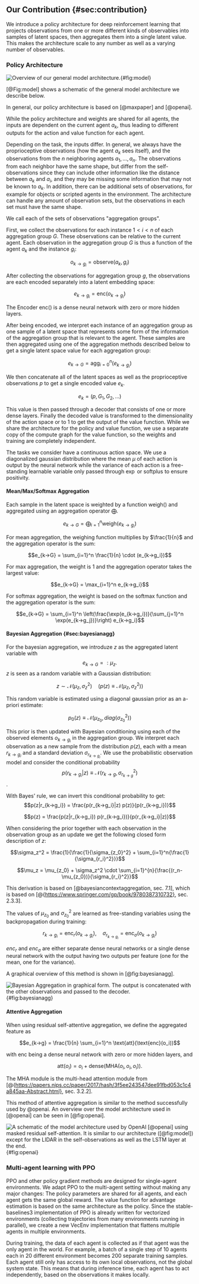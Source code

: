 ## Our Contribution {#sec:contribution}

We introduce a policy architecture for deep reinforcement learning that projects
observations from one or more different kinds of observables into samples of
latent spaces, then aggregates them into a single latent value. This makes the
architecture scale to any number as well as a varying number of observables.

### Policy Architecture

![Overview of our general model architecture.](images/model.drawio.svg){#fig:model}

[@Fig:model] shows a schematic of the general model architecture we describe
below.

In general, our policy architecture is based on [@maxpaper] and [@openai].

While the policy architecture and weights are shared for all agents, the inputs
are dependent on the current agent $a_k$, thus leading to different outputs for
the action and value function for each agent.

Depending on the task, the inputs differ. In general, we always have the
proprioceptive observations (how the agent $a_k$ sees itself), and the
observations from the $n$ neighboring agents $a_1,…,a_n$. The observations from
each neighbor have the same shape, but differ from the self-observations since
they can include other information like the distance between $a_k$ and $a_i$,
and they may be missing some information that may not be known to $a_k$. In
addition, there can be additional sets of observations, for example for objects
or scripted agents in the environment. The architecture can handle any amount of
observation sets, but the observations in each set must have the same shape.

We call each of the sets of observations "aggregation groups".

First, we collect the observations for each instance $1<i<n$ of each aggregation
group $G$. These observations can be relative to the current agent. Each
observation in the aggregation group $G$ is thus a function of the agent $a_k$
and the instance $g_i$:

$$o_{k→g_i} = \text{observe}(a_k, g_i)$$

After collecting the observations for aggregation group $g$, the observations
are each encoded separately into a latent embedding space:

$$e_{k→g_i} = \text{enc}(o_{k→g_i})$$

The Encoder $\text{enc()}$ is a dense neural network with zero or more hidden
layers.

After being encoded, we interpret each instance of an aggregation group as one
sample of a latent space that represents some form of the information of the
aggregation group that is relevant to the agent. These samples are then
aggregated using one of the aggregation methods described below to get a single
latent space value for each aggregation group:

$$e_{k→G} = \text{agg}_{i=0}^n(e_{k→g_i})$$

We then concatenate all of the latent spaces as well as the proprioceptive
observations $p$ to get a single encoded value $e_k$.

$$e_k = (p, G_1, G_2, ...)$$

This value is then passed through a decoder that consists of one or more dense
layers. Finally the decoded value is transformed to the dimensionality of the
action space or to $1$ to get the output of the value function. While we share
the architecture for the policy and value function, we use a separate copy of
the compute graph for the value function, so the weights and training are
completely independent.

The tasks we consider have a continuous action space. We use a diagonalized
gaussian distribution where the mean $μ$ of each action is output by the neural
network while the variance of each action is a free-standing learnable variable
only passed through $\exp$ or $\text{softplus}$ to ensure positivity.

#### Mean/Max/Softmax Aggregation

Each sample in the latent space is weighted by a function $\text{weigh}()$ and
aggregated using an aggregation operator $\bigoplus$.

$$e_{k→G} = \bigoplus_{i=1}^n \text{weigh}(e_{k→g_i})$$

For mean aggregation, the weighing function multiplies by $\frac{1}{n}$ and the
aggregation operator is the sum:

$$e_{k→G} = \sum_{i=1}^n \frac{1}{n} \cdot (e_{k→g_i})$$

For max aggregation, the weight is $1$ and the aggregation operator takes the
largest value:

$$e_{k→G} = \max_{i=1}^n e_{k→g_i}$$

For softmax aggregation, the weight is based on the softmax function and the
aggregation operator is the sum:

$$e_{k→G} = \sum_{i=1}^n \left(\frac{\exp(e_{k→g_i})}{\sum_{j=1}^n \exp(e_{k→g_j})}\right) e_{k→g_i}$$

#### Bayesian Aggregation {#sec:bayesianagg}

For the bayesian aggregation, we introduze $z$ as the aggregated latent variable
with $$e_{k→G}=:μ_z.$$ $z$ is seen as a random variable with a Gaussian
distribution:

$$z \sim \mathcal{N}(μ_z,σ_z^2)\quad (p(z) ≡ \mathcal{N}(μ_z,σ_z^2))$$

This random variable is estimated using a diagonal gaussian prior as an a-priori
estimate:

$$p_0(z)≡\mathcal{N}(μ_{z_0}, diag(σ_{z_0}^2))$$

This prior is then updated with Bayesian conditioning using each of the observed
elements $o_{k→g_i}$ in the aggregation group. We interpret each observation as
a new sample from the distribution $p(z)$, each with a mean $r_{k→g_i}$ and a
standard deviation $σ_{r_{k→g_i}}$. We use the probabilistic observation model
and consider the conditional probability
$$p(r_{k→g_i}|z) ≡ \mathcal{N}(r_{k→g}, σ_{r_{k→g}}^2)$$.

With Bayes' rule, we can invert this conditional probability to get:
$$p(z|r_{k→g_i}) = \frac{p(r_{k→g_i}|z) p(z)}{p(r_{k→g_i})}$$

$$p(z) = \frac{p(z|r_{k→g_i}) p(r_{k→g_i})}{p(r_{k→g_i}|z)}$$

When considering the prior together with each observation in the observation
group as an update we get the following closed form description of $z$:

$$\sigma_z^2 = \frac{1}{\frac{1}{\sigma_{z_0}^2} + \sum_{i=1}^n{\frac{1}{\sigma_{r_i}^2}}}$$

$$\mu_z = \mu_{z_0} + \sigma_z^2 \cdot \sum_{i=1}^{n}{\frac{(r_n-\mu_{z_0})}{\sigma_{r_i}^2}}$$

This derivation is based on [@bayesiancontextaggregation, sec. 7.1], which is
based on [@{https://www.springer.com/gp/book/9780387310732}, sec. 2.3.3].

The values of $μ_{z_0}$ and $σ_{z_0}^2$ are learned as free-standing variables
using the backpropagation during training:

$$r_{k→g_i} = \text{enc}_r(o_{k→g_i}), \quad σ_{r_{k→g_i}} = \text{enc}_σ(o_{k→g_i})$$

$enc_r$ and $enc_σ$ are either separate dense neural networks or a single dense
neural network with the output having two outputs per feature (one for the mean,
one for the variance).

A graphical overview of this method is shown in [@fig:bayesianagg].

![Bayesian Aggregation in graphical form. The output is concatenated with the other observations and passed to the decoder.](images/bayesianagg.drawio.svg){#fig:bayesianagg}

#### Attentive Aggregation

When using residual self-attentive aggregation, we define the aggregated feature
as

$$e_{k→g} = \frac{1}{n} \sum_{i=1}^n \text{att}(\text{enc}(o_i))$$

with $\text{enc}$ being a dense neural network with zero or more hidden layers,
and

$$\text{att}(o_i) = o_i + \text{dense}(\text{MHA}(o_i, o_i, o_i)).$$

The $\text{MHA}$ module is the multi-head attention module from
[@{https://papers.nips.cc/paper/2017/hash/3f5ee243547dee91fbd053c1c4a845aa-Abstract.html},
sec. 3.2.2].

This method of attentive aggregation is similar to the method successfully used
by @openai. An overview over the model architecture used in [@openai] can be
seen in [@fig:openai].

![A schematic of the model architecture used by OpenAI [@openai] using masked residual self-attention. It is similar to our architecture ([@fig:model]) except for the LIDAR in the self-observations as well as the LSTM layer at the end.](images/model-openai.drawio.svg){#fig:openai}

### Multi-agent learning with PPO

PPO and other policy gradient methods are designed for single-agent
environments. We adapt PPO to the multi-agent setting without making any major
changes: The policy parameters are shared for all agents, and each agent gets
the same global reward. The value function for advantage estimation is based on
the same architecture as the policy. Since the stable-baselines3 implementation
of PPO is already written for vectorized environments (collecting trajectories
from many environments running in parallel), we create a new VecEnv
implementation that flattens multiple agents in multiple environments.

During training, the data of each agent is collected as if that agent was the
only agent in the world. For example, a batch of a single step of 10 agents each
in 20 different environment becomes 200 separate training samples. Each agent
still only has access to its own local observations, not the global system
state. This means that during inference time, each agent has to act
independently, based on the observations it makes locally.
